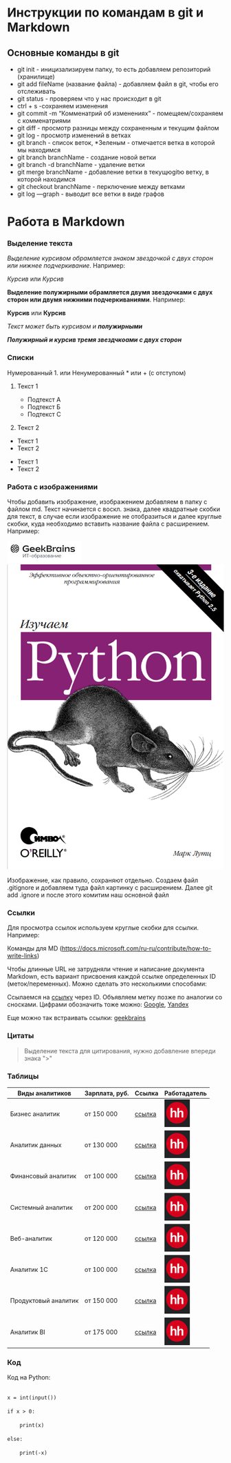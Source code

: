 # Инструкции по командам в git и Markdown

## Основные команды в git
+ git init - иницизализируем папку, то есть добавляем репозиторий (хранилище)
+ git add fileName (название файла) - добавляем файл в git, чтобы его отслеживать
+ git status - проверяем что у нас происходит в git
+ ctrl + s -сохраняем изменения
+ git commit -m “Комменатрий об изменениях” - помещяем/сохраняем с комменатриями
+ git diff - просмотр разницы между сохраненным и текущим файлом
+ git log - просмотр изменений в ветках
+ git branch - список веток, *Зеленым - отмечается ветка в которой мы находимся
+ git branch branchName - создание новой ветки
+ git branch -d branchName - удаление ветки
+ git merge branchName - добавление ветки в текущюgitю ветку, в которой находимся
+ git checkout branchName - перключение между ветками
+ git log —graph - выводит все ветки в виде графов

# Работа в Markdown

### Выделение текста 

*Выделение курсивом обрамляется знаком звездочкой с двух сторон или нижнее подчеркивание*. Например:

*Курсив* или _Курсив_

**Выделение полужирными обрамляется двумя звездочками с двух сторон или двумя нижними подчеркиваниями**. Например:

**Курсив** или __Курсив__

_Текст может быть курсивом и **полужирными**_

***Полужирный и курсив тремя звездчкоами с двух сторон***

### Списки

Нумерованный 1. или Ненумерованный * или + (с отступом)

1. Текст 1
    * Подтекст A
    * Подтекст Б
    * Подтекст C

2. Текст 2
* Текст 1
* Текст 2
+ Текст 1
+ Текст 2

### Работа с изображениями
Чтобы добавить изображение, изображением добавляем в папку с файлом md.
Текст начинается с воскл. знака, далее квадратные скобки для текст, в случае если изображение не отобразиться и далее круглые скобки, куда необходимо вставить название файла с расширением. Например:

![GB](/Image.JPG)
![Book](/python.PNG)

Изображение, как правило, сохраняют отдельно. Создаем файл .gitignore и добавляем туда файл картинку с расширением. Далее git add .ignore и после этого комитим наш основной файл

### Ссылки

Для просмотра ссылок используем круглые скобки для ссылки. Например:

Команды для MD (https://docs.microsoft.com/ru-ru/contribute/how-to-write-links)

Чтобы длинные URL не затрудняли чтение и написание документа Markdown, есть вариант присвоения каждой ссылке определенных ID (меток/переменных). Можно сделать это несколькими способами:

Ссылаемся на [cсылку][geekbrains] через ID. Объявляем метку позже по аналогии со сносками. Цифрами обозначить тоже можно: [Google][1], [Yandex][2]

Еще можно так встраивать ссылки: [geekbrains]

[geekbrains]: https://gb.ru/ "GeekBrains"

[1]: https://www.google.com/ (Сайт Google)

[2]: https://yandex.ru/ (Сайт Яндекса)

[geekbrains]: https://gb.ru/

### Цитаты

> Выделение текста для цитирования, нужно добавление впереди знака ">"

### Таблицы

| Виды аналитиков | Зарплата, руб. | Ссылка | Работадатель |
| -----|------|------| --|
| Бизнес аналитик | от 150 000 | [ссылка]("https://hh.ru/vacancy/66782383?from=vacancy_search_list&hhtmFrom=vacancy_search_list&query=%D0%91%D0%B8%D0%B7%D0%BD%D0%B5%D1%81%20%D0%B0%D0%BD%D0%B0%D0%BB%D0%B8%D1%82%D0%B8%D0%BA")| ![HH](/HH.PNG)|
| Аналитик данных | от 130 000 |[ссылка]("https://hh.ru/vacancy/66681320?query=%D0%B0%D0%BD%D0%B0%D0%BB%D0%B8%D1%82%D0%B8%D0%BA%20%D0%B4%D0%B0%D0%BD%D0%BD%D1%8B%D1%85&from=vacancy_search_catalog&hhtmFrom=vacancy_search_catalog") | ![HH](/HH.PNG)|
| Финансовый аналитик | от 100 000 |[ссылка]("https://hh.ru/vacancy/67259061?from=vacancy_search_list&hhtmFrom=vacancy_search_list&query=%D1%84%D0%B8%D0%BD%D0%B0%D0%BD%D1%81%D0%BE%D0%B2%D1%8B%D1%85%20%D0%B0%D0%BD%D0%B0%D0%BB%D0%B8%D1%82%D0%B8%D0%BA") | ![HH](/HH.PNG)|
| Системный аналитик |от 200 000|[ссылка]("https://hh.ru/vacancy/67227770?query=%D1%81%D0%B8%D1%81%D1%82%D0%B5%D0%BC%D0%BD%D1%8B%D0%B9%20%D0%B0%D0%BD%D0%B0%D0%BB%D0%B8%D1%82%D0%B8%D0%BA&from=vacancy_search_catalog&hhtmFrom=vacancy_search_catalog") | ![HH](/HH.PNG)|
|Веб-аналитик|от 120 000|[ссылка]("https://hh.ru/vacancy/66782990?from=vacancy_search_list&hhtmFrom=vacancy_search_list&query=%D0%92%D0%B5%D0%B1%20%D0%B0%D0%BD%D0%B0%D0%BB%D0%B8%D1%82%D0%B8%D0%BA") | ![HH](/HH.PNG)|
|Аналитик 1С|от 100 000|[ссылка]("https://hh.ru/vacancy/67296754?from=vacancy_search_list&hhtmFrom=vacancy_search_list&query=%D0%B0%D0%BD%D0%B0%D0%BB%D0%B8%D1%82%D0%B8%D0%BA%201%D1%81") | ![HH](/HH.PNG)|
|Продуктовый аналитик|от 150 000|[ссылка]("https://hh.ru/vacancy/67174418?query=%D0%BF%D1%80%D0%BE%D0%B4%D1%83%D0%BA%D1%82%D0%BE%D0%B2%D1%8B%D0%B9%20%D0%B0%D0%BD%D0%B0%D0%BB%D0%B8%D1%82%D0%B8%D0%BA&from=vacancy_search_catalog&hhtmFrom=vacancy_search_catalog") |![HH](/HH.PNG)|
|Аналитик BI|от 175 000|[ссылка]("https://hh.ru/employer/534148?hhtmFrom=vacancy_search_catalog") | ![HH](/HH.PNG)|

### Код
Код на Python:

```

x = int(input())

if x > 0:

    print(x)

else:

    print(-x)

```
